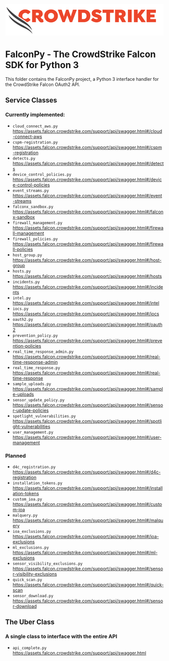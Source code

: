 ![CrowdStrike Falcon](../../docs/asset/cs-logo.png)
# FalconPy - The CrowdStrike Falcon SDK for Python 3
This folder contains the FalconPy project, a Python 3 interface handler for the CrowdStrike Falcon OAuth2 API.

## Service Classes
### Currently implemented:
+ `cloud_connect_aws.py` https://assets.falcon.crowdstrike.com/support/api/swagger.html#/cloud-connect-aws
+ `cspm-registration.py` https://assets.falcon.crowdstrike.com/support/api/swagger.html#/cspm-registration
+ `detects.py` https://assets.falcon.crowdstrike.com/support/api/swagger.html#/detects
+ `device_control_policies.py` https://assets.falcon.crowdstrike.com/support/api/swagger.html#/device-control-policies
+ `event_streams.py` https://assets.falcon.crowdstrike.com/support/api/swagger.html#/event-streams
+ `falconx_sandbox.py` https://assets.falcon.crowdstrike.com/support/api/swagger.html#/falconx-sandbox
+ `firewall_management.py` https://assets.falcon.crowdstrike.com/support/api/swagger.html#/firewall-management
+ `firewall_policies.py` https://assets.falcon.crowdstrike.com/support/api/swagger.html#/firewall-policies
+ `host_group.py` https://assets.falcon.crowdstrike.com/support/api/swagger.html#/host-group
+ `hosts.py` https://assets.falcon.crowdstrike.com/support/api/swagger.html#/hosts
+ `incidents.py` https://assets.falcon.crowdstrike.com/support/api/swagger.html#/incidents
+ `intel.py` https://assets.falcon.crowdstrike.com/support/api/swagger.html#/intel
+ `iocs.py` https://assets.falcon.crowdstrike.com/support/api/swagger.html#/iocs
+ `oauth2.py` https://assets.falcon.crowdstrike.com/support/api/swagger.html#/oauth2
+ `prevention_policy.py` https://assets.falcon.crowdstrike.com/support/api/swagger.html#/prevention-policies
+ `real_time_response_admin.py` https://assets.falcon.crowdstrike.com/support/api/swagger.html#/real-time-response-admin
+ `real_time_response.py` https://assets.falcon.crowdstrike.com/support/api/swagger.html#/real-time-response
+ `sample_uploads.py` https://assets.falcon.crowdstrike.com/support/api/swagger.html#/sample-uploads
+ `sensor_update_policy.py` https://assets.falcon.crowdstrike.com/support/api/swagger.html#/sensor-update-policies
+ `spotlight_vulnerabilities.py` https://assets.falcon.crowdstrike.com/support/api/swagger.html#/spotlight-vulnerabilities
+ `user_management.py` https://assets.falcon.crowdstrike.com/support/api/swagger.html#/user-management

### Planned
+ `d4c_registration.py` https://assets.falcon.crowdstrike.com/support/api/swagger.html#/d4c-registration
+ `installation_tokens.py` https://assets.falcon.crowdstrike.com/support/api/swagger.html#/installation-tokens
+ `custom_ioa.py` https://assets.falcon.crowdstrike.com/support/api/swagger.html#/custom-ioa
+ `malquery.py` https://assets.falcon.crowdstrike.com/support/api/swagger.html#/malquery
+ `ioa_exclusions.py` https://assets.falcon.crowdstrike.com/support/api/swagger.html#/ioa-exclusions
+ `ml_exclusions.py` https://assets.falcon.crowdstrike.com/support/api/swagger.html#/ml-exclusions
+ `sensor_visibility_exclusions.py` https://assets.falcon.crowdstrike.com/support/api/swagger.html#/sensor-visibility-exclusions
+ `quick_scan.py` https://assets.falcon.crowdstrike.com/support/api/swagger.html#/quick-scan
+ `sensor_download.py` https://assets.falcon.crowdstrike.com/support/api/swagger.html#/sensor-download

## The Uber Class
### A single class to interface with the entire API
+ `api_complete.py` https://assets.falcon.crowdstrike.com/support/api/swagger.html
